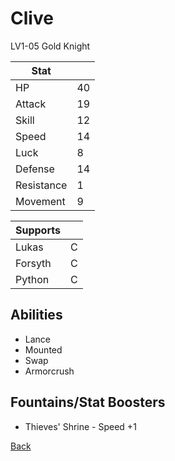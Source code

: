 # Clive

LV1-05 Gold Knight

| Stat       | <!-- --> |
| ---------- | -------- |
| HP         | 40       |
| Attack     | 19       |
| Skill      | 12       |
| Speed      | 14       |
| Luck       | 8        |
| Defense    | 14       |
| Resistance | 1        |
| Movement   | 9        |

| Supports | <!-- --> |
| -------- | -------- |
| Lukas    | C        |
| Forsyth  | C        |
| Python   | C        |

## Abilities

- Lance
- Mounted
- Swap
- Armorcrush

## Fountains/Stat Boosters

- Thieves' Shrine - Speed +1

[Back](../README.md)
